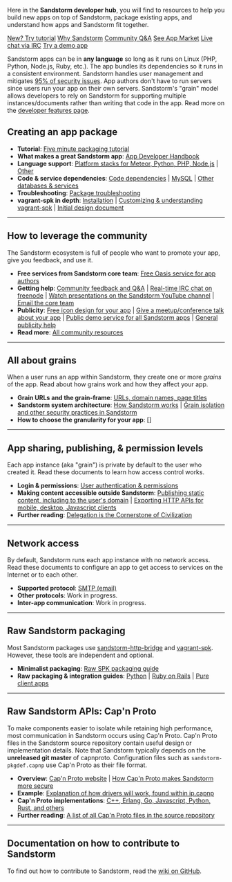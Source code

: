 Here in the **Sandstorm developer hub**, you will find to resources to help you build new
apps on top of Sandstorm, package existing apps, and understand how apps and Sandstorm fit together.

<div class="developer-next-steps">
<a class="next-step tutorial" href="../vagrant-spk/packaging-tutorial/">New? Try tutorial</a>
<a class="next-step why" href="https://sandstorm.io/developer">Why Sandstorm</a>
<a class="next-step discussion" href="https://groups.google.com/d/forum/sandstorm-dev">Community Q&amp;A</a>
<a class="next-step app-market" href="https://apps.sandstorm.io/">See App Market</a>
<a class="next-step live-chat" href="https://kiwiirc.com/client/irc.freenode.net/?channel=#sandstorm">Live chat via IRC</a>
<a class="next-step demo-app" href="https://apps.sandstorm.io/app/0dp7n6ehj8r5ttfc0fj0au6gxkuy1nhw2kx70wussfa1mqj8tf80">Try a demo app</a>
</div>
<!-- <div class="next-step">Sample apps in PHP, Python, Meteor</div> -->

Sandstorm apps can be in **any language** so long as it runs on Linux (PHP, Python, Node.js, Ruby,
etc.). The app bundles its dependencies so it runs in a consistent environment. Sandstorm handles
user management and mitigates [95% of security issues](using/security-non-events.md). App authors
don't have to run servers since users run your app on their own servers. Sandstorm's "grain" model
allows developers to rely on Sandstorm for supporting multiple instances/documents rather than
writing that code in the app. Read more on the [developer features
page](https://sandstorm.io/developer).

## Creating an app package

- **Tutorial**: [Five minute packaging tutorial](vagrant-spk/packaging-tutorial.md)
- **What makes a great Sandstorm app**: [App Developer Handbook](developing/handbook.md)
- **Language support**: [Platform stacks for Meteor, Python, PHP, Node.js](vagrant-spk/platform-stacks.md) | [Other](vagrant-spk/platform-stacks.md#diy-platform-stack)
- **Code & service dependencies**: [Code dependencies](vagrant-spk/code-dependencies.md) | [MySQL](vagrant-spk/services.md#mysql) | [Other databases & services](vagrant-spk/services.md#other-services)
- **Troubleshooting**: [Package troubleshooting](developing/troubleshooting.md)
- **vagrant-spk in depth**: [Installation](vagrant-spk/installation.md) | [Customizing & understanding vagrant-spk](vagrant-spk/customizing.md) | [Initial design document](vagrant-spk/design.md)

<!--

Not written yet:

- **File storage & URLs**:  [Filesystem layout & permissions](developing/filesystem-layout.md) | [Static resources like CSS/JS]()

- **SPK files**: [Publishing to the app list](packaging/app-list.md) | [SPK file size](packaging/file-size.md)

-->

---

## How to leverage the community

The Sandstorm ecosystem is full of people who want to promote your app, give you feedback, and use
it.

- **Free services from Sandstorm core team**: [Free Oasis service for app authors](https://sandstorm.io/news/2016-02-05-app-author-publicity-oasis)
- **Getting help**: [Community feedback and Q&A](https://groups.google.com/d/forum/sandstorm-dev) | [Real-time IRC chat on freenode](https://kiwiirc.com/client/irc.freenode.net/?channel=#sandstorm) | [Watch presentations on the Sandstorm YouTube channel](https://www.youtube.com/channel/UC8xKZRW86Fa9W00uAppBXXg) | [Email the core team](mailto:community@sandstorm.io)
- **Publicity**: [Free icon design for your app](https://sandstorm.io/news/2015-11-10-icons-spks-for-everyone) | [Give a meetup/conference talk about your app](https://sandstorm.io/news/2015-12-17-community-talks) | [Public demo service for all Sandstorm apps](https://sandstorm.io/news/2015-02-06-app-demo) | [General publicity help](https://sandstorm.io/news/2016-02-05-app-author-publicity-oasis)
- **Read more**: [All community resources](https://sandstorm.io/community)

---

## All about grains

When a user runs an app within Sandstorm, they create one or more _grains_ of the app.
Read about how grains work and how they affect your app.

- **Grain URLs and the grain-frame**: [URLs, domain names, page titles](developing/path.md)
- **Sandstorm system architecture**: [How Sandstorm works](using/how-it-works.md) | [Grain isolation and other security practices in Sandstorm](using/security-practices.md)
- **How to choose the granularity for your app**: []

---

## App sharing, publishing, & permission levels

Each app instance (aka "grain") is private by default to the user who
created it. Read these documents to learn how access control works.

- **Login & permissions**: [User authentication & permissions](developing/auth.md)
- **Making content accessible outside Sandstorm**: [Publishing static content, including to the user's domain](developing/web-publishing.md) | [Exporting HTTP APIs for mobile, desktop, Javascript clients](developing/http-apis.md)
- **Further reading**: [Delegation is the Cornerstone of Civilization](https://blog.sandstorm.io/news/2015-05-05-delegation-is-the-cornerstone-of-civilization.html)

---

## Network access

By default, Sandstorm runs each app instance with no network
access. Read these documents to configure an app to get access to
services on the Internet or to each other.

- **Supported protocol**: [SMTP (email)](developing/email-from-apps.md)
- **Other protocols**: Work in progress.
- **Inter-app communication**: Work in progress.

---

## Raw Sandstorm packaging

Most Sandstorm packages use [sandstorm-http-bridge](using/how-it-works.md) and
[vagrant-spk](vagrant-spk/customizing.md). However, these tools are independent
and optional.

- **Minimalist packaging**: [Raw SPK packaging guide](developing/raw-packaging-guide.md)
- **Raw packaging & integration guides**: [Python](developing/raw-python.md) | [Ruby on Rails](developing/raw-ruby-on-rails.md) | [Pure client apps](developing/raw-pure-client-apps.md)

---

## Raw Sandstorm APIs: Cap'n Proto

To make components easier to isolate while retaining high performance, most communication in
Sandstorm occurs using Cap'n Proto. Cap'n Proto files in the Sandstorm source repository contain
useful design or implementation details. Note that Sandstorm typically depends on the **unreleased
git master** of capnproto. Configuration files such as `sandstorm-pkgdef.capnp` use Cap'n Proto as
their file format.

- **Overview**: [Cap'n Proto website](https://capnproto.org/) | [How Cap'n Proto makes Sandstorm more secure](https://sandstorm.io/news/2014-12-15-capnproto-0.5)
- **Example**: [Explanation of how drivers will work, found within ip.capnp](https://github.com/sandstorm-io/sandstorm/blob/master/src/sandstorm/ip.capnp)
- **Cap'n Proto implementations**: [C++, Erlang, Go, Javascript, Python, Rust, and others](https://capnproto.org/otherlang.html)
- **Further reading**: [A list of all Cap'n Proto files in the source repository](https://github.com/sandstorm-io/sandstorm/search?l=cap%27n-proto&p=2&q=type%3Acapnp+&utf8=%E2%9C%93)

---

## Documentation on how to contribute to Sandstorm

To find out how to contribute to Sandstorm, read the [wiki on GitHub](https://github.com/sandstorm-io/sandstorm/wiki).
